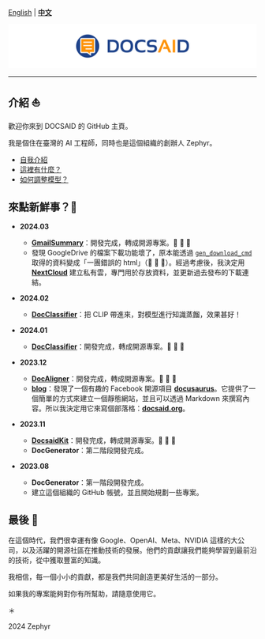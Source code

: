 [English](./profile/README_en.md) | **[中文](./profile/README.md)**

<div align="center">
  <img src="https://github.com/DocsaidLab/.github/blob/main/cover.png" width="1000"/>
</div>

---

## 介紹 ⛵

歡迎你來到 DOCSAID 的 GitHub 主頁。

我是個住在臺灣的 AI 工程師，同時也是這個組織的創辦人 Zephyr。

- [自我介紹](./profile/自我介紹.md)
- [這裡有什麼？](./profile/這裡有什麼.md)
- [如何調整模型？](./profile/如何調整模型.md)

## 來點新鮮事？🚀

- **2024.03**

  - [**GmailSummary**](https://github.com/DocsaidLab/GmailSummary)：開發完成，轉成開源專案。🎉 🎉 🎉
  - 發現 GoogleDrive 的檔案下載功能壞了，原本能透過 [`gen_download_cmd`](https://github.com/DocsaidLab/DocsaidKit/blob/f281acd3f7f688fa7a71b70d92c6d3ef0ea2f5ca/docsaidkit/utils/utils.py#L66) 取得的資料變成「一團錯誤的 html」（👻 👻 👻）。經過考慮後，我決定用 [**NextCloud**](https://github.com/nextcloud) 建立私有雲，專門用於存放資料，並更新過去發布的下載連結。

- **2024.02**

  - [**DocClassifier**](https://github.com/DocsaidLab/DocClassifier)：把 CLIP 帶進來，對模型進行知識蒸餾，效果甚好！

- **2024.01**

  - [**DocClassifier**](https://github.com/DocsaidLab/DocClassifier)：開發完成，轉成開源專案。🎉 🎉 🎉

- **2023.12**

  - [**DocAligner**](https://github.com/DocsaidLab/DocAligner)：開發完成，轉成開源專案。🎉 🎉 🎉
  - [**blog**](https://github.com/DocsaidLab/blog)：發現了一個有趣的 Facebook 開源項目 [**docusaurus**](https://github.com/facebook/docusaurus)。它提供了一個簡單的方式來建立一個靜態網站，並且可以透過 Markdown 來撰寫內容。所以我決定用它來寫個部落格：[**docsaid.org**](https://docsaid.org/)。

- **2023.11**

  - [**DocsaidKit**](https://github.com/DocsaidLab/DocsaidKit)：開發完成，轉成開源專案。🎉 🎉 🎉
  - **DocGenerator**：第二階段開發完成。

- **2023.08**

  - **DocGenerator**：第一階段開發完成。
  - 建立這個組織的 GitHub 帳號，並且開始規劃一些專案。

## 最後 🍹

在這個時代，我們很幸運有像 Google、OpenAI、Meta、NVIDIA 這樣的大公司，以及活躍的開源社區在推動技術的發展。他們的貢獻讓我們能夠學習到最前沿的技術，從中獲取豐富的知識。

我相信，每一個小小的貢獻，都是我們共同創造更美好生活的一部分。

如果我的專案能夠對你有所幫助，請隨意使用它。

＊

2024 Zephyr
